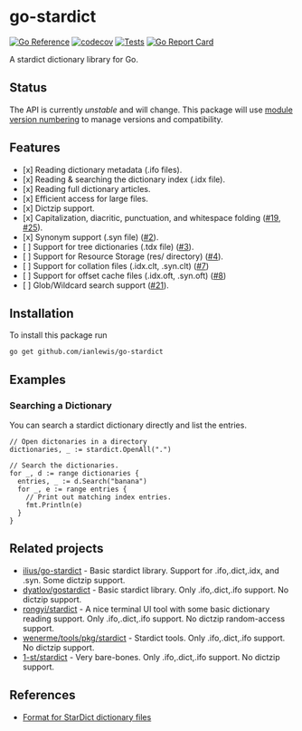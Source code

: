 # go-stardict

[![Go Reference](https://pkg.go.dev/badge/github.com/ianlewis/go-stardict.svg)](https://pkg.go.dev/github.com/ianlewis/go-stardict)
[![codecov](https://codecov.io/gh/ianlewis/go-stardict/graph/badge.svg?token=2HTI2KXI93)](https://codecov.io/gh/ianlewis/go-stardict)
[![Tests](https://github.com/ianlewis/go-stardict/actions/workflows/pre-submit.units.yml/badge.svg)](https://github.com/ianlewis/go-stardict/actions/workflows/pre-submit.units.yml)
[![Go Report Card](https://goreportcard.com/badge/github.com/ianlewis/go-stardict)](https://goreportcard.com/report/github.com/ianlewis/go-stardict)

A stardict dictionary library for Go.

## Status

The API is currently _unstable_ and will change. This package will use [module
version numbering](https://golang.org/doc/modules/version-numbers) to manage
versions and compatibility.

## Features

- \[x] Reading dictionary metadata (.ifo files).
- \[x] Reading & searching the dictionary index (.idx file).
- \[x] Reading full dictionary articles.
- \[x] Efficient access for large files.
- \[x] Dictzip support.
- \[x] Capitalization, diacritic, punctuation, and whitespace folding ([#19](https://github.com/ianlewis/go-stardict/issues/19), [#25](https://github.com/ianlewis/go-stardict/issues/25)).
- \[x] Synonym support (.syn file) ([#2](https://github.com/ianlewis/go-stardict/issues/2)).
- \[ ] Support for tree dictionaries (.tdx file) ([#3](https://github.com/ianlewis/go-stardict/issues/3)).
- \[ ] Support for Resource Storage (res/ directory) ([#4](https://github.com/ianlewis/go-stardict/issues/4)).
- \[ ] Support for collation files (.idx.clt, .syn.clt) ([#7](https://github.com/ianlewis/go-stardict/issues/7))
- \[ ] Support for offset cache files (.idx.oft, .syn.oft) ([#8](https://github.com/ianlewis/go-stardict/issues/8))
- \[ ] Glob/Wildcard search support ([#21](https://github.com/ianlewis/go-stardict/issues/21)).

## Installation

To install this package run

`go get github.com/ianlewis/go-stardict`

## Examples

### Searching a Dictionary

You can search a stardict dictionary directly and list the entries.

```golang
// Open dictonaries in a directory
dictionaries, _ := stardict.OpenAll(".")

// Search the dictionaries.
for _, d := range dictionaries {
  entries, _ := d.Search("banana")
  for _, e := range entries {
    // Print out matching index entries.
    fmt.Println(e)
  }
}
```

## Related projects

- [ilius/go-stardict](https://github.com/ilius/go-stardict) - Basic stardict library. Support for .ifo,.dict,.idx, and .syn. Some dictzip support.
- [dyatlov/gostardict](https://github.com/dyatlov/gostardict) - Basic stardict library. Only .ifo,.dict,.ifo support. No dictzip support.
- [rongyi/stardict](https://github.com/rongyi/stardict) - A nice terminal UI tool with some basic dictionary reading support. Only .ifo,.dict,.ifo support. No dictzip random-access support.
- [wenerme/tools/pkg/stardict](https://github.com/wenerme/tools/tree/master/pkg/stardict) - Stardict tools. Only .ifo,.dict,.ifo support. No dictzip support.
- [1-st/stardict](https://github.com/1-st/stardict) - Very bare-bones. Only .ifo,.dict,.ifo support. No dictzip support.

## References

- [Format for StarDict dictionary files](https://github.com/huzheng001/stardict-3/blob/master/dict/doc/StarDictFileFormat)
